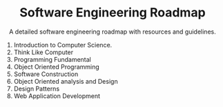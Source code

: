<h1 align="center">Software Engineering Roadmap</h1>
<p align="center">A detailed software engineering roadmap with resources and guidelines.</p>

1. Introduction to Computer Science.
1. Think Like Computer
1. Programming Fundamental
1. Object Oriented Programming
1. Software Construction
1. Object Oriented analysis and Design
1. Design Patterns  
1. Web Application Development 

